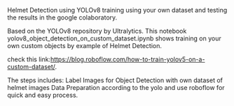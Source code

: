 Helmet Detection using YOLOv8 training using your own dataset and testing the results in the google colaboratory.

Based on the YOLOv8 repository by Ultralytics. This notebook yolov8_object_detection_on_custom_dataset.ipynb shows training on your own custom objects by example of Helmet Detection.

check this link:https://blog.roboflow.com/how-to-train-yolov5-on-a-custom-dataset/.

The steps includes:
Label Images for Object Detection with own dataset of helmet images
Data Preparation according to the yolo and use roboflow for quick and easy process.
